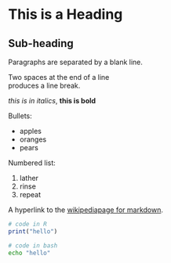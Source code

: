 This is a Heading
=======

Sub-heading
-----------

Paragraphs are separated
by a blank line.

Two spaces at the end of a line  
produces a line break.


_this is in italics_, 
**this is bold**

Bullets:
  * apples
  * oranges
  * pears
  

Numbered list:

  1. lather
  2. rinse
  3. repeat
  

A hyperlink to the [wikipediapage for markdown](https://en.wikipedia.org/wiki/Markdown).

``` R
# code in R
print("hello")
```

``` bash
# code in bash
echo "hello"
```

